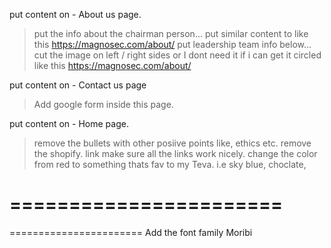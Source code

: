 
put content on - About us page.
> put the info about the chairman person...
> put similar content to like this   https://magnosec.com/about/
> put leadership team info below...
> cut the image on left / right sides or I dont need it if i can get it circled like this
https://magnosec.com/about/



put content on - Contact us page
> Add google form inside this page.


put content on - Home page.
> remove the bullets with other posiive points like, ethics etc.
> remove the shopify. link
>make sure all the links work nicely.
> change the color from red to something thats fav to my  Teva. i.e sky blue, choclate,

=======================
=======================
=======================
Add the font family Moribi
